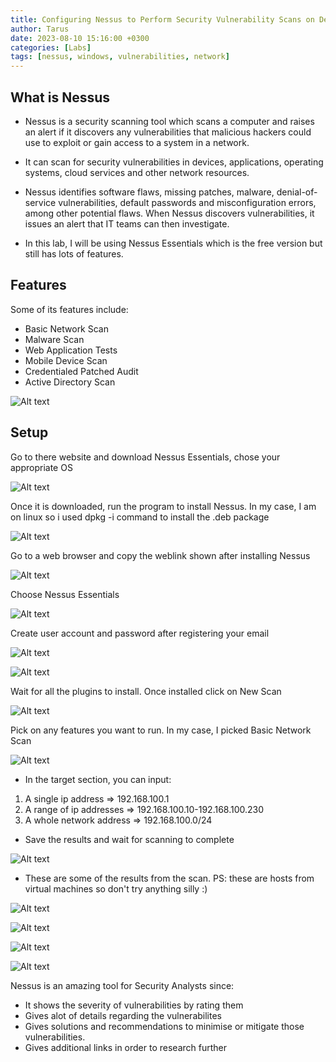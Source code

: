```yaml
---
title: Configuring Nessus to Perform Security Vulnerability Scans on Devices
author: Tarus
date: 2023-08-10 15:16:00 +0300
categories: [Labs]
tags: [nessus, windows, vulnerabilities, network]
---
```


## What is Nessus
- Nessus is a security scanning tool which scans a computer and raises an alert if it discovers any vulnerabilities that malicious hackers could use to exploit or gain access to a system in a network.
- It can scan for security vulnerabilities in devices, applications, operating systems, cloud services and other network resources.
- Nessus identifies software flaws, missing patches, malware, denial-of-service vulnerabilities, default passwords and misconfiguration errors, among other potential flaws. When Nessus discovers vulnerabilities, it issues an alert that IT teams can then investigate.

- In this lab, I will be using Nessus Essentials which is the free version but still has lots of features.

## Features
Some of its features include:
- Basic Network Scan
- Malware Scan
- Web Application Tests
- Mobile Device Scan
- Credentialed Patched Audit
- Active Directory Scan

![Alt text](/assets/nessus/image.png)

## Setup

Go to there website and download Nessus Essentials, chose your appropriate OS

![Alt text](../assets/nessus/imageos.png)

Once it is downloaded, run the program to install Nessus. In my case, I am on linux so i used dpkg -i command to install the .deb package 

![Alt text](<../assets/nessus/Screenshot from 2023-08-10 13-36-57.png>)

Go to a web browser and copy the weblink shown after installing Nessus

![Alt text](<../assets/nessus/Screenshot from 2023-08-10 13-38-36.png>)

Choose Nessus Essentials

![Alt text](<../assets/nessus/Screenshot from 2023-08-10 13-39-11.png>)

Create user account and password after registering your email

![Alt text](<../assets/nessus/Screenshot from 2023-08-10 13-41-06.png>)

![Alt text](<../assets/nessus/Screenshot from 2023-08-10 13-41-25.png>)

Wait for all the plugins to install. Once installed click on New Scan

![Alt text](<../assets/nessus/Screenshot from 2023-08-10 15-09-16.png>)

Pick on any features you want to run. In my case, I picked Basic Network Scan

![Alt text](<../assets/nessus/Screenshot from 2023-08-10 15-40-31.png>)

- In the target section, you can input:
1. A single ip address => 192.168.100.1
2. A range of ip addresses => 192.168.100.10-192.168.100.230
3. A whole network address => 192.168.100.0/24 

- Save the results and wait for scanning to complete

![Alt text](<Screenshot from 2023-08-10 16-01-19.png>)

- These are some of the results from the scan.
PS: these are hosts from virtual machines so don't try anything silly :)

![Alt text](/assets/nessus/image-1.png)

![Alt text](/assets/nessus/image-2.png)

![Alt text](/assets/nessus/image-3.png)

![Alt text](/assets/nessus/image-4.png)

Nessus is an amazing tool for Security Analysts since:
- It shows the severity of vulnerabilities by rating them
- Gives alot of details regarding the vulnerabilites
- Gives solutions and recommendations to minimise or mitigate those vulnerabilities.
- Gives additional links in order to research further